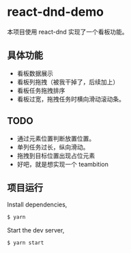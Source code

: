 # react-dnd-demo

本项目使用 react-dnd 实现了一个看板功能。

## 具体功能

* 看板数据展示
* 看板列拖拽（被我干掉了，后续加上）
* 看板任务拖拽排序
* 看板过宽，拖拽任务时横向滑动滚动条。

## TODO

* 通过元素位置判断放置位置。
* 单列任务过长，纵向滑动。
* 拖拽到目标位置出现占位元素
* 好吧，就是想实现一个 teambition

## 项目运行

Install dependencies,

```bash
$ yarn
```

Start the dev server,

```bash
$ yarn start
```
